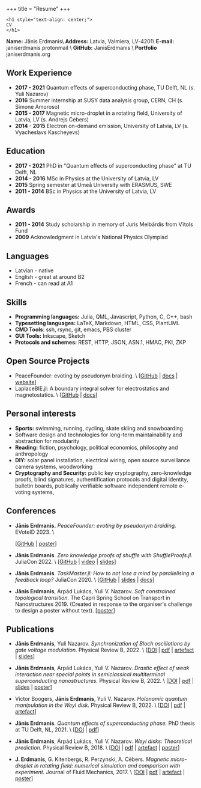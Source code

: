 +++
title = "Resume"
+++

~~~
<h1 style="text-align: center;">
CV
</h1>
~~~

**Name:** Jānis Erdmanis\\
**Address:** Latvia, Valmiera, LV-4201\\
**E-mail:** janiserdmanis protonmail \\
**GitHub:** JanisErdmanis \\
**Portfolio** janiserdmanis.org

## Work Experience

- **2017 - 2021** Quantum effects of superconducting phase, TU Delft, NL (s. Yuli Nazarov)
- **2016** Summer internship at SUSY data analysis group, CERN, CH (s. Simone Amoroso)
- **2015 - 2017** Magnetic micro-droplet in a rotating field, University of Latvia, LV (s. Andrejs Cebers)
- **2014 - 2015** Electron on-demand emission, University of Latvia, LV (s. Vyacheslavs Kascheyevs)

## Education

- **2017 - 2021** PhD in "Quantum effects of superconducting phase" at TU Delft, NL
- **2014 - 2016** MSc in Physics at the University of Latvia, LV
- **2015** Spring semester at Umeå University with ERASMUS, SWE
- **2011 - 2014** BSc in Physics at the University of Latvia, LV

## Awards

- **2011 - 2014** Study scholarship in memory of Juris Melbārdis from Vītols Fund
- **2009** Acknowledgment in Latvia's National Physics Olympiad

## Languages

- Latvian - native
- English - great at around B2
- French - can read at A1

## Skills

- **Programming languages:** Julia, QML, Javascript, Python, C, C++, bash
- **Typesetting languages:** LaTeX, Markdown, HTML, CSS, PlantUML
- **CMD Tools**: ssh, rsync, git, emacs, PBS cluster
- **GUI Tools:** Inkscape, Sketch
- **Protocols and schemes:** REST, HTTP, JSON, ASN.1, HMAC, PKI, ZKP

## Open Source Projects

- PeaceFounder: evoting by pseudonym braiding. \\ 
  [[GitHub](https://github.com/PeaceFounder) | [docs](https://peacefounder.org/PeaceFounder.jl/dev/) | [website](https://peacefounder.org)]
- LaplaceBIE.jl: A boundary integral solver for electrostatics and magnetostatics. \\ 
  [[GitHub](https://github.com/JanisErdmanis/LaplaceBIE.jl) | [docs](https://docs.juliahub.com/LaplaceBIE/CDPCh/0.1.0/)]

## Personal interests

- **Sports:** swimming, running, cycling, skate skiing and snowboarding
- Software design and technologies for long-term maintainability and abstraction for modularity
- **Reading:** fiction, psychology, political economics, philosophy and anthropology
- **DIY:** solar panel installation, electrical wiring, open source surveillance camera systems, woodworking
- **Cryptography and Security:** public key cryptography, zero-knowledge proofs, blind signatures, authentification protocols and digital identity, bulletin boards, publically verifiable software independent remote e-voting systems, 

## Conferences

- **Jānis Erdmanis.** *PeaceFounder: evoting by pseudonym braiding.* EVoteID 2023. \

  [[GitHub](https://github.com/PeaceFounder/PeaceFounder.jl) | [poster](../artefacts/EVOTEID-2023-poster.pdf)]

- **Jānis Erdmanis**. *Zero knowledge proofs of shuffle with ShuffleProofs.jl.* JuliaCon 2022. \\ 
  [[GitHub](https://github.com/PeaceFounder/ShuffleProofs.jl) | [video](https://www.youtube.com/watch?v=2P2FBP47b8c) | [slides](../artefacts/JuliaCon2022-ShuffleProofs.pdf)]

- **Jānis Erdmanis**. *TaskMaster.jl: How to not lose a mind by parallelising a feedback loop?* JuliaCon 2020. \\
  [[GitHub](https://github.com/JanisErdmanis/TaskMaster.jl) | [slides](../artefacts/JuliaCon2020-TaskMaster.pdf) | [docs](https://docs.juliahub.com/TaskMaster/TZzMM/0.1.0/)]

- **Jānis Erdmanis**, Árpád Lukács, Yuli V. Nazarov. *Soft constrained topological transition.* The Capri Spring School on Transport in Nanostructures 2019. (Created in response to the organiser's challenge to design a poster without text). 
  [[poster](../artefacts/Capri-soft-top-transition-poster.pdf)]

## Publications

- **Jānis Erdmanis**, Yuli Nazarov. *Synchronization of Bloch oscillations by gate voltage modulation*. Physical Review B, 2022. \\
  [[DOI](https://doi.org/10.1103/physrevb.106.235406) | [pdf](https://arxiv.org/pdf/2107.10565) | [artefact](https://doi.org/10.5281/zenodo.5120790) | [slides](../artefacts/Bloch-slides.pdf)]

- **Jānis Erdmanis**, Árpád Lukács, Yuli V. Nazarov. *Drastic effect of weak interaction near special points in semiclassical multiterminal superconducting nanostructures.* Physical Review B, 2022. \\
  [[DOI](https://doi.org/10.1103/physrevb.106.125422) | [pdf](https://arxiv.org/pdf/2107.14105) | [slides](../artefacts/soft-top-transition.pdf) | [poster](../artefacts/Capri-soft-top-transition-poster.pdf)]

- Victor Boogers, **Jānis Erdmanis**, Yuli V. Nazarov. *Holonomic quantum manipulation in the Weyl disk.* Physical Review B, 2022. \\
  [[DOI](https://doi.org/10.1103/physrevb.105.235437) | [pdf](https://arxiv.org/pdf/2107.04814) | [artefact](https://doi.org/10.5281/zenodo.5089041)]

- **Jānis Erdmanis**. *Quantum effects of superconducting phase.* PhD thesis at TU Delft, NL, 2021. \\
  [[DOI](https://doi.org/10.4233/uuid:24872ead-0ee2-4854-9728-fe04f5957ca2) | [pdf](https://repository.tudelft.nl/islandora/object/uuid:24872ead-0ee2-4854-9728-fe04f5957ca2/datastream/OBJ/download)]

- **Jānis Erdmanis**, Árpád Lukács, Yuli V. Nazarov. *Weyl disks: Theoretical prediction.* Physical Review B, 2018. \\
  [[DOI](https://doi.org/10.1103/physrevb.98.241105) | [pdf](https://arxiv.org/pdf/1805.03678) | [artefact](https://doi.org/10.5281/zenodo.4068509) | [poster](../artefacts/Veldhoven2019-weyl-disks.pdf)]

- **J. Erdmanis**, G. Kitenbergs, R. Perzynski, A. Cēbers. *Magnetic micro-droplet in rotating field: numerical simulation and comparison with experiment.* Journal of Fluid Mechanics, 2017. \\
  [[DOI](https://doi.org/10.1017/jfm.2017.238) | [pdf](https://arxiv.org/pdf/1703.03654) | [artefact](https://doi.org/10.5281/zenodo.168177) | [poster](/artefacts/Conference-2017-feb.svg)]
